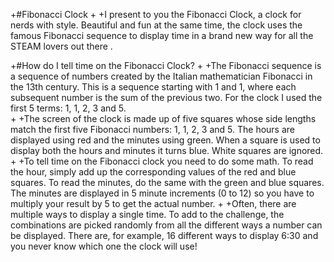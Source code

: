 +#Fibonacci Clock 
+
+I present to you the Fibonacci Clock, a clock for nerds with style. Beautiful and fun at the same time, the clock uses the famous Fibonacci sequence to display time in a brand new way for all the STEAM lovers out there . 

+#How do I tell time on the Fibonacci Clock?
+
+The Fibonacci sequence is a sequence of numbers created by the Italian mathematician Fibonacci in the 13th century. This is a sequence starting with 1 and 1, where each subsequent number is the sum of the previous two. For the clock I used the first 5 terms: 1, 1, 2, 3 and 5.   
+
+The screen of the clock is made up of five squares whose side lengths match the first five Fibonacci numbers: 1, 1, 2, 3 and 5. The hours are displayed using red and the minutes using green. When a square is used to display both the hours and minutes it turns blue. White squares are ignored. 
+
+To tell time on the Fibonacci clock you need to do some math. To read the hour, simply add up the corresponding values of the red and blue squares. To read the minutes, do the same with the green and blue squares. The minutes are displayed in 5 minute increments (0 to 12) so you have to multiply your result by 5 to get the actual number. 
+
+Often, there are multiple ways to display a single time. To add to the challenge, the combinations are picked randomly from all the different ways a number can be displayed. There are, for example, 16 different ways to display 6:30 and you never know which one the clock will use!

